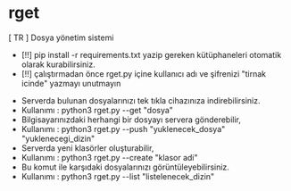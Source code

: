 # rget
[ TR ] Dosya yönetim sistemi

* [!!] pip install -r requirements.txt yazip gereken kütüphaneleri otomatik olarak kurabilirsiniz.
* [!!] çalıştırmadan önce rget.py içine kullanıcı adı ve şifrenizi "tirnak icinde" yazmayı unutmayın

 - Serverda bulunan dosyalarınızı tek tıkla cihazınıza indirebilirsiniz.
 - Kullanımı : python3 rget.py --get "dosya"
 - Bilgisayarınızdaki herhangi bir dosyayı servera gönderebilir,
 - Kullanımı : python3 rget.py --push "yuklenecek_dosya"   "yuklenecegi_dizin"
 - Serverda yeni klasörler oluşturabilir,
 - Kullanımı : python3 rget.py --create "klasor adi"
 - Bu komut ile karşıdaki dosyalarınızı görüntüleyebilirsiniz.
 - Kullanımı : python3 rget.py --list "listelenecek_dizin"
